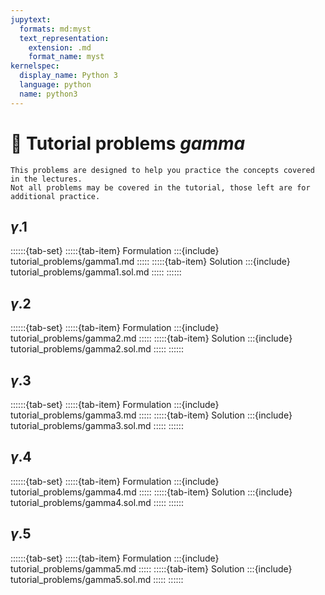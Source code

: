 ```yaml
---
jupytext:
  formats: md:myst
  text_representation:
    extension: .md
    format_name: myst
kernelspec:
  display_name: Python 3
  language: python
  name: python3
---
```


# 🔬 Tutorial problems *gamma*

```{note}
This problems are designed to help you practice the concepts covered in the lectures.
Not all problems may be covered in the tutorial, those left are for additional practice.
```

## $\gamma$.1

::::::{tab-set}
:::::{tab-item} Formulation
:::{include} tutorial_problems/gamma1.md
:::::
:::::{tab-item} Solution
:::{include} tutorial_problems/gamma1.sol.md
:::::
::::::

## $\gamma$.2

::::::{tab-set}
:::::{tab-item} Formulation
:::{include} tutorial_problems/gamma2.md
:::::
:::::{tab-item} Solution
:::{include} tutorial_problems/gamma2.sol.md
:::::
::::::

## $\gamma$.3

::::::{tab-set}
:::::{tab-item} Formulation
:::{include} tutorial_problems/gamma3.md
:::::
:::::{tab-item} Solution
:::{include} tutorial_problems/gamma3.sol.md
:::::
::::::

## $\gamma$.4

::::::{tab-set}
:::::{tab-item} Formulation
:::{include} tutorial_problems/gamma4.md
:::::
:::::{tab-item} Solution
:::{include} tutorial_problems/gamma4.sol.md
:::::
::::::

## $\gamma$.5

::::::{tab-set}
:::::{tab-item} Formulation
:::{include} tutorial_problems/gamma5.md
:::::
:::::{tab-item} Solution
:::{include} tutorial_problems/gamma5.sol.md
:::::
::::::
